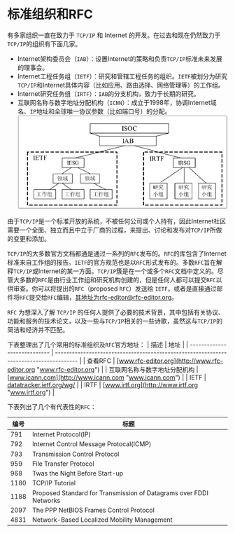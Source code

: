 # 标准组织和RFC

有多家组织一直在致力于 `TCP/IP` 和 Internet 的开发。在过去和现在仍然致力于 `TCP/IP`的组织有下面几家。

- Internet架构委员会（`IAB`）：设置Internet的策略和负责`TCP/IP`标准未来发展的理事会。
- Internet工程任务组（`IETF`）：研究和管辖工程任务的组织。`IETF`被划分为研究`TCP/IP`和Internet具体内容（比如应用、路由选择、网络管理等）的工作组。
- Internet研究任务组（`IRTF`）：`IAB`的分支机构，致力于长期的研究。
- 互联网名称与数字地址分配机构（`ICNN`）：成立于1998年，协调Internet域名、`IP`地址和全球唯一协议参数（比如端口号）的分配。
![image](./assets/rfc-1.png)

由于`TCP/IP`是一个标准开放的系统，不被任何公司或个人持有，因此Internet社区需要一个全面、独立而且中立于厂商的过程，来提出、讨论和发布对`TCP/IP`所做的变更和添加。

`TCP/IP`的大多数官方文档都通是通过一系列的`RFC`发布的。`RFC`的库包含了Internet标准来自工作组的报告。`IETF`的官方规范也是以`RFC`形式发布的。多数`RFC`旨在解释`TCP/IP`或Internet的某一方面。`TCP/IP`簇是在一个或多个`RFC`文档中定义的。尽管大多数的`RFC`是由行业工作组和研究机构创建的，但是任何人都可以提交`RFC`以供审查。你可以将提出的`RFC`（proposed `RFC`）发送给 `IETF`，或者是直接通过邮件将`RFC`提交给`RFC`编辑，其地址为rfc-editor@rfc-editor.org。

`RFC` 为想深入了解 `TCP/IP` 的任何人提供了必要的技术背景，其中包括有关协议、功能和服务的技术论文，以及一些与`TCP/IP`相关的一些诗歌，虽然这与`TCP/IP`的简洁和经济并不匹配。

下表整理出了几个常用的标准组织及`RFC`官方地址：
| 描述                         | 地址                                                                                   |
| ---------------------------- | -------------------------------------------------------------------------------------- |
| 查看RFC                      | [www.rfc-editor.org](http://www.rfc-editor.org "www.rfc-editor.org")                   |
| 互联网名称与数字地址分配机构 | [www.icann.com](http://www.icann.com "www.icann.com")                                  |
| IETF                         | [datatracker.ietf.org/wg/](http://datatracker.ietf.org/wg/ "datatracker.ietf.org/wg/") |
| IRTF                         | [www.irtf.org](http://www.irtf.org "www.irtf.org")                                     |

下表列出了几个有代表性的`RFC`：

| 编号 | 标题                                                               |
| ---- | ------------------------------------------------------------------ |
| 791  | Internet Protocol(IP)                                              |
| 792  | Internet Control Message Protocal(ICMP)                            |
| 793  | Transmission Control Protocol                                      |
| 959  | File Transfer Protocol                                             |
| 968  | Twas the Night Before Start-up                                     |
| 1180 | TCP/IP Tutorial                                                    |
| 1188 | Proposed Standard for Transmission of Datagrams over FDDI Networks |
| 2097 | The PPP NetBIOS Frames Control Protocol                            |
| 4831 | Network-Based Localized Mobility Management                        |
